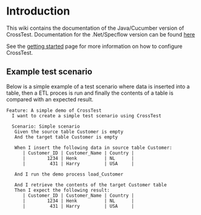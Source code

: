 # Introduction
This wiki contains the documentation of the Java/Cucumber version of CrossTest.
Documentation for the .Net/Specflow version can be found [here](../DotNet)

See the [getting started](./GettingStarted) page for more information on how to configure CrossTest.

## Example test scenario
Below is a simple example of a test scenario where data is inserted into a table, then a ETL proces is run and finally the contents of a table is compared with an expected result.

```gherkin
Feature: A simple demo of CrossTest
  I want to create a simple test scenario using CrossTest

  Scenario: Simple scenario
   Given the source table Customer is empty
   And the target table Customer is empty
   
   When I insert the following data in source table Customer:
      | Customer_ID | Customer_Name | Country |
      |        1234 | Henk          | NL      |
      |         431 | Harry         | USA     |
   
   And I run the demo process load_Customer  
   
   And I retrieve the contents of the target Customer table
   Then I expect the following result:
      | Customer_ID | Customer_Name | Country |
      |        1234 | Henk          | NL      |
      |         431 | Harry         | USA     |
```

